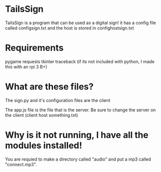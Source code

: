 # TailsSign
TailsSign is a program that can be used as a digital sign! it has a config file called configsign.txt and the host is stored in confighostsign.txt

# Requirements
pygame
requests
tkinter
traceback (if its not included with python, I made this with an rpi 3 B+)
# What are these files?
The sign.py and it's configuration files are the client


The app.js file is the file that is the server. Be sure to change the server on the client (client host something.txt)
# Why is it not running, I have all the modules installed!

You are requied to make a directory called "audio" and put a mp3 called "connect.mp3".
